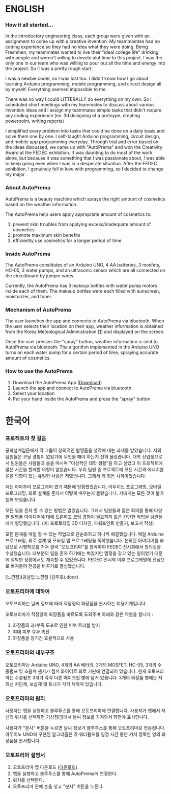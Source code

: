 # ENGLISH
### How it all started...
In the introductory engineering class, each group were given with an assignment to come up with a creative invention. My teammamtes had no coding experience so they had no idea what they were doing. Being Freshmen, my teammates wanted to live their "ideal college life" drinking with people and weren't willing to devote alot time to this project. I was the only one in our team who was willing to pour out all the time and energy into the project. So it was a pretty rough start.

I was a newbie coder, so I was lost too.
I didn't know how I go about learning Arduino programming, mobile programming, and circuit design all by myself. Everything seemed impossible to me.

There was no way I could LITTERALLY do everything on my own. So I scheduled short meetings with my teammates to discuss about various invention ideas and I assign my teammates simple tasks that didn't require any coding experience.(ex: 3d designing of a protoype, creating powerpoint, writing reports)

I simplified every problem into tasks that could be done on a daily basis and solve them one by one. I self-taught Arduino programming, circuit design, and mobile app programming everyday. Through trial and error based on the ideas discussed, we came up with "AutoPrema" and won the Creativity Award at the FEDEC exhibition. It was daunting to do most of the work alone, but because it was something that I was passionate about, I was able to keep going even when I was in a desperate situation. After the FEDEC exhibition, I genuinely fell in love with programming, so I decided to change my major.


### About AutoPrema
AutoPrema is a beauty machine which sprays the right amount of cosmetics based on the weather information.

The AutoPrema help users apply appropriate amount of cosmetics to: 
1. prevent skin troubles from applying excess/inadequate amount of cosmetics
2. promote maximum skin benefits
3. efficiently use cosmetics for a longer period of time  


### Inside AutoPrema
The AutoPrema constitutes of an Arduino UNO, 4 AA batteries, 3 mosfets, HC-05, 3 water pumps, and an ultrasonic sensor which are all connected on the circuitboard by jumper wires.

Currently, the AutoPrema has 3 makeup bottles with water pump motors inside each of them. The makeup bottles were each filled with sunscreen, moisturizer, and toner. 


### Mechanism of AutoPrema
The user launches the app and connects to AutoPrema via bluetooth. When the user selects their location on their app, weather information is obtained from the Korea Meteological Administration [[1](https://www.weather.go.kr/w/pop/rss-guide.do)] and displayed on the screen.

Once the user presses the "spray" button, weather information is sent to AutoPrema via bluetooth. The algorithm implemented in the Arduino UNO turns on each water pump for a certain period of time, spraying accurate amount of cosmetics.

### How to use the AutoPrema
1. Download the AutoPrema App ([Download](Mobile_App.aia))
2. Launch the app and connect to AutoPrema via bluetooth 
3. Select your location
4. Put your hand inside the AutoPrema and press the "spray" button



# 한국어 
### 프로젝트의 첫 걸음
공학설계입문에서 각 그룹이 창의적인 발명품을 생각해 내는 과제를 받았습니다. 저의 팀원들은 코딩 경험이 없었기에 무엇을 해야 하는지 전혀 몰랐습니다. 대학 신입생으로서 팀원들은 사람들과 술을 마시며 "이상적인 대학 생활"을 하고 싶었고 이 프로젝트에 많은 시간을 할애할 의향이 없었습니다. 우리 팀원 중 프로젝트에 모든 시간과 에너지를 쏟을 의향이 있는 유일한 사람은 저였습니다. 그래서 꽤 힘든 시작이었습니다.

저는 아마추어 프로그래머 였기 때문에 방황했었습니다.
아두이노 프로그래밍, 모바일 프로그래밍, 회로 설계를 혼자서 어떻게 배우는지 몰랐습니다. 저에게는 모든 것이 불가능해 보였습니다.

모든 일을 혼자 할 수 있는 방법은 없었습니다. 그래서 팀원들과 짧은 회의를 통해 다양한 발명품 아이디어에 대해 토론하고 코딩 경험이 필요하지 않은 간단한 작업을 팀원들에게 할당했습니다. (예: 프로토타입 3D 디자인, 파워포인트 만들기, 보고서 작성)

모든 문제를 매일 할 수 있는 작업으로 단순화하고 하나씩 해결했습니다. 매일 Arduino 프로그래밍, 회로 설계 및 모바일 앱 프로그래밍을 독학했습니다. 논의된 아이디어를 바탕으로 시행착오를 거쳐 결국 "오토프리마"를 창작하여 FEDEC 전시회에서 창의상을 수상했습니다. 대부분의 일을 혼자 하기에는 벅찼지만 열정을 갖고 있는 일이었기 때문에 절박한 상황에서도 계속할 수 있었습니다. FEDEC 전시회 이후 프로그래밍에 진심으로 빠져들어 전공을 바꾸기로 결심했습니다.

[느낀점](공설입 느낀점 (김주호).docx)

### 오토프리마에 대하여
오토프리마는 날씨 정보에 따라 적당량의 화장품을 분사하는 미용기계입니다.

오토프리마가 적정양의 화장품을 바르도록 도와주며 아래와 같은 역할을 합니다 :
1. 화장품의 과/부족 도포로 인한 피부 트러블 방지
2. 최대 피부 효과 촉진
3. 화장품을 장기간 효율적으로 사용



### 오토프리마의 내부구조
오토프리마는 Arduino UNO, 4개의 AA 배터리, 3개의 MOSFET, HC-05, 3개의 수중펌프 및 초음파 센서가 점퍼 와이어로 회로 기판에 연결되어 있습니다.
현재 오토프리마는 수중펌프 3개가 각각 다른 메이크업 병에 담겨 있습니다. 3개의 화장품 병에는 자외선 차단제, 보습제 및 토너가 각각 채워져 있습니다.


### 오토프리마의 원리 
사용자는 앱을 실행하고 블루투스를 통해 오토프리마에 연결합니다. 사용자가 앱에서 자신의 위치를 선택하면 기상청[[1](https://www.weather.go.kr/w/pop/rss-guide.do)]에서 날씨 정보를 가져와서 화면에 표시합니다.

사용자가 "분사" 버튼을 누르면 날씨 정보가 블루투스를 통해 오토프리마로 전송됩니다. 아두이노 UNO에 구현된 알고리즘은 각 워터펌프를 일정 시간 동안 켜서 정확한 양의 화장품을 분사합니다.

### 오토프리마 설명서
1. 오토프리마 앱 다운로드 ([다운로드](Mobile_App.aia)).
2. 앱을 실행하고 블루투스를 통해 AutoPrema에 연결한다.
3. 위치를 선택한다.
4. 오토프리마 안에 손을 넣고 "분사" 버튼을 누른다.  

